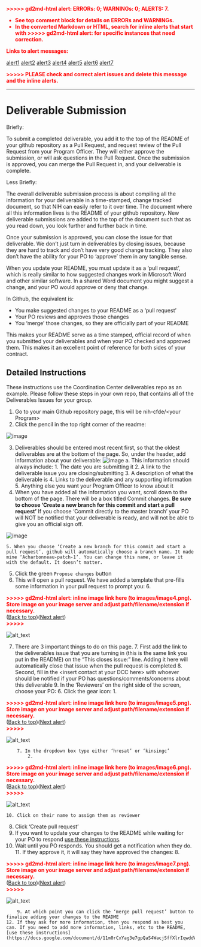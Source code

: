 <!-- Output copied to clipboard! -->

<!-----
NEW: Check the "Suppress top comment" option to remove this info from the output.

Conversion time: 2.569 seconds.


Using this Markdown file:

1. Paste this output into your source file.
2. See the notes and action items below regarding this conversion run.
3. Check the rendered output (headings, lists, code blocks, tables) for proper
   formatting and use a linkchecker before you publish this page.

Conversion notes:

* Docs to Markdown version 1.0β29
* Thu Apr 08 2021 16:44:44 GMT-0700 (PDT)
* Source doc: Deliverable Submission
* This document has images: check for >>>>>  gd2md-html alert:  inline image link in generated source and store images to your server. NOTE: Images in exported zip file from Google Docs may not appear in  the same order as they do in your doc. Please check the images!

----->


<p style="color: red; font-weight: bold">>>>>>  gd2md-html alert:  ERRORs: 0; WARNINGs: 0; ALERTS: 7.</p>
<ul style="color: red; font-weight: bold"><li>See top comment block for details on ERRORs and WARNINGs. <li>In the converted Markdown or HTML, search for inline alerts that start with >>>>>  gd2md-html alert:  for specific instances that need correction.</ul>

<p style="color: red; font-weight: bold">Links to alert messages:</p><a href="#gdcalert1">alert1</a>
<a href="#gdcalert2">alert2</a>
<a href="#gdcalert3">alert3</a>
<a href="#gdcalert4">alert4</a>
<a href="#gdcalert5">alert5</a>
<a href="#gdcalert6">alert6</a>
<a href="#gdcalert7">alert7</a>

<p style="color: red; font-weight: bold">>>>>> PLEASE check and correct alert issues and delete this message and the inline alerts.<hr></p>



# **Deliverable Submission**

Briefly:

To submit a completed deliverable, you add it to the top of the README of your github repository as a Pull Request, and request review of the Pull Request from your Program Officer. They will either approve the submission, or will ask questions in the Pull Request. Once the submission is approved, you can merge the Pull Request in, and your deliverable is complete.

Less Briefly:

The overall deliverable submission process is about compiling all the information for your deliverable in a time-stamped, change tracked document, so that NIH can easily refer to it over time. The document where all this information lives is the README of your github repository. New deliverable submissions are added to the top of the document such that as you read down, you look further and further back in time. 

Once your submission is approved, you can close the issue for that deliverable. We don’t just turn in deliverables by closing issues, because they are hard to track and don’t have very good change tracking. They also don’t have the ability for your PO to ‘approve’ them in any tangible sense. 

When you update your README, you must update it as a ‘pull request’, which is really similar to how suggested changes work in Microsoft Word and other similar software. In a shared Word document you might suggest a change, and your PO would approve or deny that change.

In Github, the equivalent is:



*   You make suggested changes to your README as a ‘pull request’
*   Your PO reviews and approves those changes
*   You ‘merge’ those changes, so they are officially part of your README

This makes your README serve as a time stamped, official record of when you submitted your deliverables and when your PO checked and approved them. This makes it an excellent point of reference for both sides of your contract. 


## Detailed Instructions

These instructions use the Coordination Center deliverables repo as an example. Please follow these steps in your own repo, that contains all of the Deliverables Issues for your group.

1. Go to your main Github repository page, this will be nih-cfde/&lt;your Program>
2. Click the pencil in the top right corner of the readme:

![image](https://user-images.githubusercontent.com/40613731/114109619-77ef1c80-988a-11eb-86c4-55912c38d41a.png)


3. Deliverables should be entered most recent first, so that the oldest deliverables are at the bottom of the page. So, under the header, add information about your deliverable:
![image](https://user-images.githubusercontent.com/40613731/114109739-bc7ab800-988a-11eb-969a-e787f65e7d4a.png)
   a. This information should always include:
        1. The date you are submitting it
        2. A link to the deliverable issue you are closing/submitting
        3. A description of what the deliverable is
        4. Links to the deliverable and any supporting information
        5. Anything else you want your Program Officer to know about it
4. When you have added all the information you want, scroll down to the bottom of the page. There will be a box titled Commit changes. **Be sure to choose ‘Create a new branch for this commit and start a pull request’** If you choose ‘Commit directly to the master branch’ your PO will NOT be notified that your deliverable is ready, and will not be able to give you an official sign off.
 
![image](https://user-images.githubusercontent.com/40613731/114109784-d6b49600-988a-11eb-9c9a-b3a485e6eacf.png)

    5. When you choose ‘Create a new branch for this commit and start a pull request’, github will automatically choose a branch name. It made mine ‘Acharbonneau-patch-1’. You can change this name, or leave it with the default. It doesn’t matter.
5. Click the green `Propose changes` button
6. This will open a pull request. We have added a template that pre-fills some information in your pull request to prompt you:
    6. 

<p id="gdcalert4" ><span style="color: red; font-weight: bold">>>>>>  gd2md-html alert: inline image link here (to images/image4.png). Store image on your image server and adjust path/filename/extension if necessary. </span><br>(<a href="#">Back to top</a>)(<a href="#gdcalert5">Next alert</a>)<br><span style="color: red; font-weight: bold">>>>>> </span></p>


![alt_text](images/image4.png "image_tooltip")

7. There are 3 important things to do on this page. 
    7. First add the link to the deliverables issue that you are turning in (this is the same link you put in the README) on the “This closes issue:” line. Adding it here will automatically close that issue when the pull request is completed
    8. Second, fill in the &lt;insert contact at your DCC here> with whoever should be notified if your PO has questions/comments/concerns about this deliverable
    9. In the ‘Reviewers’ on the right side of the screen, choose your PO:
        6. Click the gear icon:
            1. 

<p id="gdcalert5" ><span style="color: red; font-weight: bold">>>>>>  gd2md-html alert: inline image link here (to images/image5.png). Store image on your image server and adjust path/filename/extension if necessary. </span><br>(<a href="#">Back to top</a>)(<a href="#gdcalert6">Next alert</a>)<br><span style="color: red; font-weight: bold">>>>>> </span></p>


![alt_text](images/image5.png "image_tooltip")

        7. In the dropdown box type either ‘hresat’ or ‘kinsingc’
            2. 

<p id="gdcalert6" ><span style="color: red; font-weight: bold">>>>>>  gd2md-html alert: inline image link here (to images/image6.png). Store image on your image server and adjust path/filename/extension if necessary. </span><br>(<a href="#">Back to top</a>)(<a href="#gdcalert7">Next alert</a>)<br><span style="color: red; font-weight: bold">>>>>> </span></p>


![alt_text](images/image6.png "image_tooltip")

    10. Click on their name to assign them as reviewer
8. Click ‘Create pull request’
9. If you want to update your changes to the README while waiting for your PO to respond [use these instructions](https://docs.google.com/document/d/11m0rCxYag3e7gpQaS4WacjSffXlrIqwddWqoX68N7z4/edit#heading=h.ne7lz5dj0f5e). 
10. Wait until you PO responds. You should get a notification when they do. 
    11. If they approve it, it will say they have approved the changes:
        8. 

<p id="gdcalert7" ><span style="color: red; font-weight: bold">>>>>>  gd2md-html alert: inline image link here (to images/image7.png). Store image on your image server and adjust path/filename/extension if necessary. </span><br>(<a href="#">Back to top</a>)(<a href="#gdcalert8">Next alert</a>)<br><span style="color: red; font-weight: bold">>>>>> </span></p>


![alt_text](images/image7.png "image_tooltip")
 
        9. At which point you can click the ‘merge pull request’ button to finalize adding your changes to the README
    12. If they ask for more information, then you respond as best you can. If you need to add more information, links, etc to the README, [use these instructions](https://docs.google.com/document/d/11m0rCxYag3e7gpQaS4WacjSffXlrIqwddWqoX68N7z4/edit#heading=h.ne7lz5dj0f5e). 

                	
